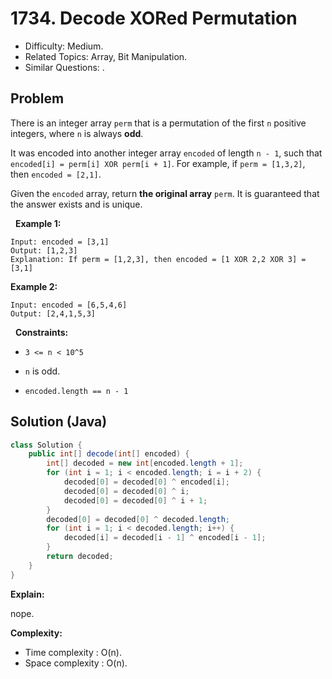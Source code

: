 # 1734. Decode XORed Permutation

- Difficulty: Medium.
- Related Topics: Array, Bit Manipulation.
- Similar Questions: .

## Problem

There is an integer array ```perm``` that is a permutation of the first ```n``` positive integers, where ```n``` is always **odd**.

It was encoded into another integer array ```encoded``` of length ```n - 1```, such that ```encoded[i] = perm[i] XOR perm[i + 1]```. For example, if ```perm = [1,3,2]```, then ```encoded = [2,1]```.

Given the ```encoded``` array, return **the original array** ```perm```. It is guaranteed that the answer exists and is unique.

 
**Example 1:**

```
Input: encoded = [3,1]
Output: [1,2,3]
Explanation: If perm = [1,2,3], then encoded = [1 XOR 2,2 XOR 3] = [3,1]
```

**Example 2:**

```
Input: encoded = [6,5,4,6]
Output: [2,4,1,5,3]
```

 
**Constraints:**


	
- ```3 <= n < 10^5```
	
- ```n``` is odd.
	
- ```encoded.length == n - 1```



## Solution (Java)

```java
class Solution {
    public int[] decode(int[] encoded) {
        int[] decoded = new int[encoded.length + 1];
        for (int i = 1; i < encoded.length; i = i + 2) {
            decoded[0] = decoded[0] ^ encoded[i];
            decoded[0] = decoded[0] ^ i;
            decoded[0] = decoded[0] ^ i + 1;
        }
        decoded[0] = decoded[0] ^ decoded.length;
        for (int i = 1; i < decoded.length; i++) {
            decoded[i] = decoded[i - 1] ^ encoded[i - 1];
        }
        return decoded;
    }
}
```

**Explain:**

nope.

**Complexity:**

* Time complexity : O(n).
* Space complexity : O(n).
